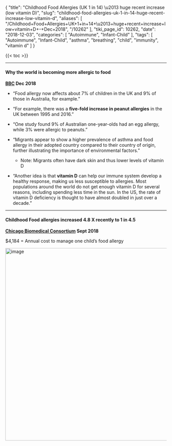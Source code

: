{
    "title": "Childhood Food Allergies (UK 1 in 14) \u2013 huge recent increase (low vitamin D)",
    "slug": "childhood-food-allergies-uk-1-in-14-huge-recent-increase-low-vitamin-d",
    "aliases": [
        "/Childhood+Food+Allergies+UK+1+in+14+\u2013+huge+recent+increase+low+vitamin+D+-+Dec+2018",
        "/10262"
    ],
    "tiki_page_id": 10262,
    "date": "2018-12-03",
    "categories": [
        "Autoimmune",
        "Infant-Child"
    ],
    "tags": [
        "Autoimmune",
        "Infant-Child",
        "asthma",
        "breathing",
        "child",
        "immunity",
        "vitamin d"
    ]
}


{{< toc >}}

---

#### Why the world is becoming more allergic to food

 **[BBC](https://www.bbc.com/news/health-46302780) Dec 2018** 

* “Food allergy now affects about 7% of children in the UK and 9% of those in Australia, for example.”

* “For example, there was a  **five-fold increase in peanut allergies**  in the UK between 1995 and 2016.”

* “One study found 9% of Australian one-year-olds had an egg allergy, while 3% were allergic to peanuts.”

* “Migrants appear to show a higher prevalence of asthma and food allergy in their adopted country compared to their country of origin, further illustrating the importance of environmental factors.”

   * Note: Migrants often have dark skin and thus lower levels of vitamin D

* “Another idea is that  **vitamin D**  can help our immune system develop a healthy response, making us less susceptible to allergies. Most populations around the world do not get enough vitamin D for several reasons, including spending less time in the sun. In the US, the rate of vitamin D deficiency is thought to have almost doubled in just over a decade.”

---

#### Childhood Food allergies increased 4.8 X recently to 1 in 4.5

 **[Chicago Biomedical Consortium](https://www.chicagobiomedicalconsortium.org/news/success-stories/september-5-2018/?doing_wp_cron=1550352046.2735910415649414062500) Sept 2018** 

$4,184 = Annual cost to manage one child’s food allergy

<img src="https://d378j1rmrlek7x.cloudfront.net/attachments/jpeg/food-allergy-increase-4x.jpg" alt="image" width="600">

<!-- ~tc~ (alias(Childhood Food Allergies (UK 1 in 14) – huge recent increase (perhaps lower levels of vitamin D)) ~/tc~ -->

<!-- ~tc~ (alias(Childhood Food Allergies (UK 1 in 14) – huge recent increase (perhaps low vitamin D) - Dec 2018)) ~/tc~ -->
